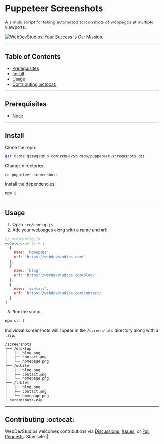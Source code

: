 # Puppeteer Screenshots <!-- omit in toc -->

A simple script for taking automated screenshots of webpages at multiple viewports.

<a href="https://webdevstudios.com/contact/"><img src="https://webdevstudios.com/wp-content/uploads/2018/04/wds-github-banner.png" alt="WebDevStudios. Your Success is Our Mission."></a>

---

## Table of Contents <!-- omit in toc -->

- [Prerequisites](#prerequisites)
- [Install](#install)
- [Usage](#usage)
- [Contributing :octocat:](#contributing-octocat)

---

## Prerequisites

- [Node](https://nodejs.org/en/)

---

## Install

Clone the repo:

```bash
git clone git@github.com:WebDevStudios/puppeteer-screenshots.git
```

Change directories:

```bash
cd puppeteer-screenshots
```

Install the dependencies:

```bash
npm i
```

---

## Usage

1. Open `src/config.js`
2. Add your webpages along with a name and url:

```js
// src/config.js
module.exports = [
  {
    name: 'homepage',
    url: 'https://webdevstudios.com/'
  },
  {
    name: 'blog',
    url: 'https://webdevstudios.com/blog/'
  },
  {
    name: 'contact',
    url: 'https://webdevstudios.com/contact/'
  }
]
```

3. Run the script:

```bash
npm start
```

Individual screenshots will appear in the `/screenshots` directory along with a `.zip`.

```text
/screenshots
├── /desktop
│   ├── blog.png
│   ├── contact.png
│   └── homepage.png
├── /mobile
│   ├── blog.png
│   ├── contact.png
│   └── homepage.png
├── /tablet
│   ├── blog.png
│   ├── contact.png
│   └── homepage.png
│ screenshots.zip
```

---

## Contributing :octocat:

WebDevStudios welcomes contributions via [Discussions](https://github.com/WebDevStudios/puppeteer-screenshots/discussions), [Issues](https://github.com/WebDevStudios/puppeteer-screenshots/issues), or [Pull Requests](https://github.com/WebDevStudios/puppeteer-screenshots/pulls). Stay safe 🍻

